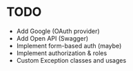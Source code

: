 # TODO

- Add Google (OAuth provider)
- Add Open API (Swagger)
- Implement form-based auth (maybe)
- Implement authorization & roles
- Custom Exception classes and usages
